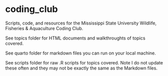 # coding_club

Scripts, code, and resources for the Mississippi State University Wildlife, Fisheries & Aquaculture Coding Club. 

See topics folder for HTML documents and walkthroughts of topics covered.

See quarto folder for markdown files you can run on your local machine. 

See scripts folder for raw .R scripts for topics covered. Note I do not update these often and they may not be exactly the same as the Markdown files.
